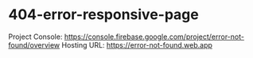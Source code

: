 # 404-error-responsive-page

Project Console: https://console.firebase.google.com/project/error-not-found/overview
Hosting URL: https://error-not-found.web.app
